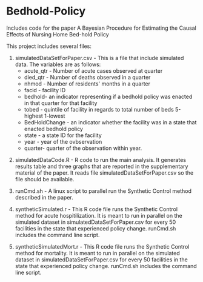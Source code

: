 # Bedhold-Policy
Includes code for the paper A Bayesian Procedure for Estimating the Causal Effects of Nursing Home Bed-hold Policy


This project includes several files:

1. simulatedDataSetForPaper.csv - This is a file that include simulated data. The variables are as follows:
    * acute_qtr - Number of acute cases observed at quarter
    * died_qtr - Number of deaths observed in a quarter
    * nhmod - Number of residents' months in a quarter
    * facid - facility ID
    * bedhold- an indicator representing if a bedhold policy was enacted in that quarter for that facility
    * tobed - quintile of facility in regards to total number of beds 5-highest 1-lowest
    * BedHoldChange - an indicator whether the facility was in a state that enacted bedhold policy
    * state - a state ID for the facility
    * year - year of the ovbservation
    * quarter- quarter of the observation within year.

2) simulatedDataCode.R - R code to run the main analysis. It generates results table and three graphs that are reported in the supplementary material of the paper. It reads file simulatedDataSetForPaper.csv so the file should be available.

3) runCmd.sh - A linux script to parallel run the Synthetic Control method described in the paper.

4) syntheticSimulated.r - This R code file runs the Synthetic Control method for acute hospitilization. It is meant to run in parallel on the simulated dataset in simulatedDataSetForPaper.csv for every 50 facilities in the state that experienced policy change. runCmd.sh includes the command line script. 

5) syntheticSimulatedMort.r - This R code file runs the Synthetic Control method for mortality. It is meant to run in parallel on the simulated dataset in simulatedDataSetForPaper.csv for every 50 facilities in the state that experienced policy change. runCmd.sh includes the command line script. 
